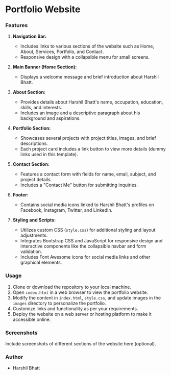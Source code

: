 # Portfolio Website

### Features
1. **Navigation Bar:**
   - Includes links to various sections of the website such as Home, About, Services, Portfolio, and Contact.
   - Responsive design with a collapsible menu for small screens.

2. **Main Banner (Home Section):**
   - Displays a welcome message and brief introduction about Harshil Bhatt.

3. **About Section:**
   - Provides details about Harshil Bhatt's name, occupation, education, skills, and interests.
   - Includes an image and a descriptive paragraph about his background and aspirations.

4. **Portfolio Section:**
   - Showcases several projects with project titles, images, and brief descriptions.
   - Each project card includes a link button to view more details (dummy links used in this template).

5. **Contact Section:**
   - Features a contact form with fields for name, email, subject, and project details.
   - Includes a "Contact Me" button for submitting inquiries.

6. **Footer:**
   - Contains social media icons linked to Harshil Bhatt's profiles on Facebook, Instagram, Twitter, and LinkedIn.

7. **Styling and Scripts:**
   - Utilizes custom CSS (`style.css`) for additional styling and layout adjustments.
   - Integrates Bootstrap CSS and JavaScript for responsive design and interactive components like the collapsible navbar and form validation.
   - Includes Font Awesome icons for social media links and other graphical elements.

### Usage
1. Clone or download the repository to your local machine.
2. Open `index.html` in a web browser to view the portfolio website.
3. Modify the content in `index.html`, `style.css`, and update images in the `images` directory to personalize the portfolio.
4. Customize links and functionality as per your requirements.
5. Deploy the website on a web server or hosting platform to make it accessible online.

### Screenshots
Include screenshots of different sections of the website here (optional).

### Author
- Harshil Bhatt
